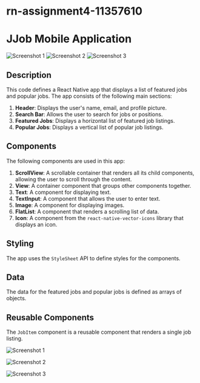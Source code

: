 # rn-assignment4-11357610

# JJob Mobile Application

![Screenshot 1](./assets/app1.jpg)
![Screenshot 2](./assets/app2.jpg)
![Screenshot 3](./assets/app3.jpg)

## Description

This code defines a React Native app that displays a list of featured jobs and popular jobs. The app consists of the following main sections:

1. **Header**: Displays the user's name, email, and profile picture.
2. **Search Bar**: Allows the user to search for jobs or positions.
3. **Featured Jobs**: Displays a horizontal list of featured job listings.
4. **Popular Jobs**: Displays a vertical list of popular job listings.

## Components

The following components are used in this app:

1. **ScrollView**: A scrollable container that renders all its child components, allowing the user to scroll through the content.
2. **View**: A container component that groups other components together.
3. **Text**: A component for displaying text.
4. **TextInput**: A component that allows the user to enter text.
5. **Image**: A component for displaying images.
6. **FlatList**: A component that renders a scrolling list of data.
7. **Icon**: A component from the `react-native-vector-icons` library that displays an icon.

## Styling

The app uses the `StyleSheet` API to define styles for the components.

## Data

The data for the featured jobs and popular jobs is defined as arrays of objects.

## Reusable Components

The `JobItem` component is a reusable component that renders a single job listing.

![Screenshot 1](./assets/app1.jpg)

![Screenshot 2](./assets/app2.jpg)

![Screenshot 3](./assets/app3.jpg)

